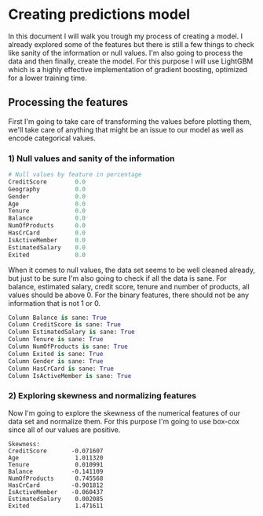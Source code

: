 # Creating predictions model

In this document I will walk you trough my process of creating a model. I already explored some of the features but there is still a few things to check like sanity of the information or null values. I'm also going to process the data and then finally, create the model. For this purpose I will use LightGBM which is a highly effective implementation of gradient boosting, optimized for a lower training time.

## Processing the features

First I'm going to take care of transforming the values before plotting them, we'll take care of anything that might be an issue to our model as well as encode categorical values.

### 1) Null values and sanity of the information

```Python
# Null values by feature in percentage
CreditScore        0.0
Geography          0.0
Gender             0.0
Age                0.0
Tenure             0.0
Balance            0.0
NumOfProducts      0.0
HasCrCard          0.0
IsActiveMember     0.0
EstimatedSalary    0.0
Exited             0.0
```

When it comes to null values, the data set seems to be well cleaned already, but just to be sure I'm also going to check if all the data is sane. For balance, estimated salary, credit score, tenure and number of products, all values should be above 0. For the binary features, there should not be any information that is not 1 or 0.

```Python
Column Balance is sane: True
Column CreditScore is sane: True
Column EstimatedSalary is sane: True
Column Tenure is sane: True
Column NumOfProducts is sane: True
Column Exited is sane: True
Column Gender is sane: True
Column HasCrCard is sane: True
Column IsActiveMember is sane: True
```



### 2) Exploring skewness and normalizing features

Now I'm going to explore the skewness of the numerical features of our data set and normalize them. For this purpose I'm going to use box-cox since all of our values are positive.

```
Skewness:
CreditScore       -0.071607
Age                1.011320
Tenure             0.010991
Balance           -0.141109
NumOfProducts      0.745568
HasCrCard         -0.901812
IsActiveMember    -0.060437
EstimatedSalary    0.002085
Exited             1.471611
```



